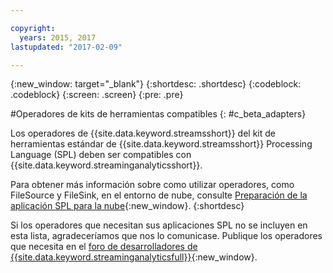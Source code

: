 ```yaml
---

copyright:
  years: 2015, 2017
lastupdated: "2017-02-09"

---
```


<!-- Attribute definitions --> 
{:new_window: target="_blank"}
{:shortdesc: .shortdesc}
{:codeblock: .codeblock}
{:screen: .screen}
{:pre: .pre}

#Operadores de kits de herramientas compatibles
{: #c_beta_adapters}

Los operadores de {{site.data.keyword.streamsshort}} del kit de herramientas estándar de {{site.data.keyword.streamsshort}} Processing Language (SPL) deben ser compatibles con {{site.data.keyword.streaminganalyticsshort}}.

Para obtener más información sobre como utilizar operadores, como FileSource y FileSink, en el entorno de nube, consulte [Preparación de la aplicación SPL para la nube](https://developer.ibm.com/streamsdev/docs/getting-spl-application-ready-cloud/){:new_window}.
{:shortdesc}

Si los operadores que necesitan sus aplicaciones SPL no se incluyen en esta lista, agradeceríamos que nos lo comunicase. Publique los operadores que necesita en el [foro de desarrolladores de {{site.data.keyword.streaminganalyticsfull}}](https://developer.ibm.com/answers/topics/streaming-analytics.html){:new_window}.
